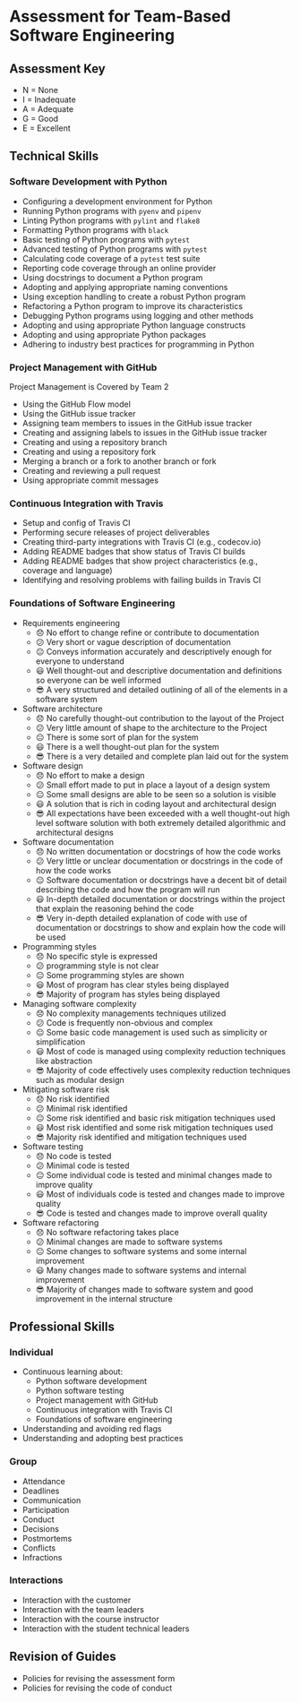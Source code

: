# Assessment for Team-Based Software Engineering

## Assessment Key

* N = None
* I = Inadequate
* A = Adequate
* G = Good
* E = Excellent

## Technical Skills

### Software Development with Python

* Configuring a development environment for Python
* Running Python programs with `pyenv` and `pipenv`
* Linting Python programs with `pylint` and `flake8`
* Formatting Python programs with `black`
* Basic testing of Python programs with `pytest`
* Advanced testing of Python programs with `pytest`
* Calculating code coverage of a `pytest` test suite
* Reporting code coverage through an online provider
* Using docstrings to document a Python program
* Adopting and applying appropriate naming conventions
* Using exception handling to create a robust Python program
* Refactoring a Python program to improve its characteristics
* Debugging Python programs using logging and other methods
* Adopting and using appropriate Python language constructs
* Adopting and using appropriate Python packages
* Adhering to industry best practices for programming in Python

### Project Management with GitHub

Project Management is Covered by Team 2

* Using the GitHub Flow model
* Using the GitHub issue tracker
* Assigning team members to issues in the GitHub issue tracker
* Creating and assigning labels to issues in the GitHub issue tracker
* Creating and using a repository branch
* Creating and using a repository fork
* Merging a branch or a fork to another branch or fork
* Creating and reviewing a pull request
* Using appropriate commit messages

### Continuous Integration with Travis

* Setup and config of Travis CI
* Performing secure releases of project deliverables
* Creating third-party integrations with Travis CI (e.g., codecov.io)
* Adding README badges that show status of Travis CI builds
* Adding README badges that show project characteristics (e.g., coverage and
  language)
* Identifying and resolving problems with failing builds in Travis CI

### Foundations of Software Engineering

* Requirements engineering
  * :disappointed: No effort to change refine or contribute to documentation
  * :confused: Very short or vague description of documentation
  * :neutral_face: Conveys information accurately and descriptively enough for
  everyone to understand
  * :smiley: Well thought-out and descriptive documentation and definitions so
  everyone can be well informed
  * :sunglasses: A very structured and detailed outlining of all of the elements
  in a software system
* Software architecture
  * :disappointed: No carefully thought-out contribution to the layout of the Project
  * :confused: Very little amount of shape to the architecture to the Project
  * :neutral_face: There is some sort of plan for the system
  * :smiley: There is a well thought-out plan for the system
  * :sunglasses: There is a very detailed and complete plan laid out for the system
* Software design
  * :disappointed: No effort to make a design
  * :confused: Small effort made to put in place a layout of a design system
  * :neutral_face: Some small designs are able to be seen so a solution is visible
  * :smiley: A solution that is rich in coding layout and architectural design
  * :sunglasses: All expectations have been exceeded with a well thought-out high
  level software solution with both extremely detailed algorithmic and architectural
  designs
* Software documentation
  * :disappointed: No written documentation or docstrings of how the code works
  * :confused: Very little or unclear documentation or docstrings in the code of how the code works
  * :neutral_face: Software documentation or docstrings have a decent bit of detail describing the code and how the program will run
  * :smiley: In-depth detailed documentation or docstrings within the project that explain the reasoning behind the code
  * :sunglasses: Very in-depth detailed explanation of code with use of documentation or docstrings to show and explain how the code will be used
* Programming styles
  * :disappointed: No specific style is expressed
  * :confused: programming style is not clear
  * :neutral_face: Some programming styles are shown
  * :smiley: Most of program has clear styles being displayed
  * :sunglasses: Majority of program has styles being displayed
* Managing software complexity
  * :disappointed: No complexity managements techniques utilized
  * :confused: Code is frequently non-obvious and complex
  * :neutral_face: Some basic code management is used such as simplicity or simplification
  * :smiley: Most of code is managed using complexity reduction techniques like abstraction
  * :sunglasses: Majority of code effectively uses complexity reduction techniques
  such as modular design
* Mitigating software risk
  * :disappointed: No risk identified
  * :confused: Minimal risk identified
  * :neutral_face: Some risk identified and basic risk mitigation techniques used
  * :smiley: Most risk identified and some risk mitigation techniques used
  * :sunglasses: Majority risk identified and mitigation techniques used
* Software testing
  * :disappointed: No code is tested
  * :confused: Minimal code is tested
  * :neutral_face: Some individual code is tested and minimal changes made to
  improve quality
  * :smiley: Most of individuals code is tested and changes made to improve quality
  * :sunglasses: Code is tested and changes made to improve overall quality
* Software refactoring
  * :disappointed: No software refactoring takes place
  * :confused: Minimal changes are made to software systems
  * :neutral_face: Some changes to software systems and some internal improvement
  * :smiley: Many changes made to software systems and internal improvement
  * :sunglasses: Majority of changes made to software system and good improvement
  in the internal structure

## Professional Skills

### Individual

* Continuous learning about:
  * Python software development
  * Python software testing
  * Project management with GitHub
  * Continuous integration with Travis CI
  * Foundations of software engineering
* Understanding and avoiding red flags
* Understanding and adopting best practices

### Group

* Attendance
* Deadlines
* Communication
* Participation
* Conduct
* Decisions
* Postmortems
* Conflicts
* Infractions

### Interactions

* Interaction with the customer
* Interaction with the team leaders
* Interaction with the course instructor
* Interaction with the student technical leaders

## Revision of Guides

* Policies for revising the assessment form
* Policies for revising the code of conduct
